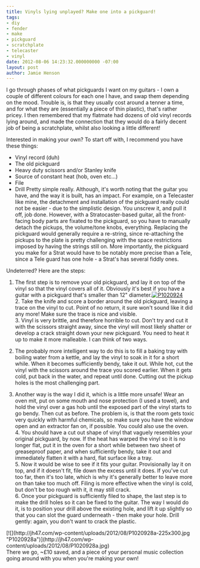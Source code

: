 ```yaml
---
title: Vinyls lying unplayed? Make one into a pickguard!
tags:
- diy
- fender
- make
- pickguard
- scratchplate
- telecaster
- vinyl
date: 2012-08-06 14:23:32.000000000 -07:00
layout: post
author: Jamie Henson
---
```


I go through phases of what pickguards I want on my guitars - I own a couple of different colours for each one I have, and swap them depending on the mood. Trouble is, is that they usually cost around a tenner a time, and for what they are (essentially a piece of thin plastic), that's rather pricey. I then remembered that my flatmate had dozens of old vinyl records lying around, and made the connection that they would do a fairly decent job of being a scratchplate, whilst also looking a little different!

<!-- more -->

Interested in making your own? To start off with, I recommend you have these things:

*   Vinyl record (duh)
*   The old pickguard
*   Heavy duty scissors and/or Stanley knife
*   Source of constant heat (hob, oven etc...)
*   File
*   Drill
Pretty simple really. Although, it's worth noting that the guitar you have, and the way it is built, has an impact. For example, on a Telecaster like mine, the detachment and installation of the pickguard really could not be easier - due to the simplistic design. You unscrew it, and pull it off, job done. However, with a Stratocaster-based guitar, all the front-facing body parts are fixated to the pickguard, so you have to manually detach the pickups, the volume/tone knobs, everything. Replacing the pickguard would generally require a re-string, since re-attaching the pickups to the plate is pretty challenging with the space restrictions imposed by having the strings still on. More importantly, the pickguard you make for a Strat would have to be notably more precise than a Tele, since a Tele guard has one hole - a Strat's has several fiddly ones.

Undeterred? Here are the steps:

1.  The first step is to remove your old pickguard, and lay it on top of the vinyl so that the vinyl covers all of it. Obviously it's best if you have a guitar with a pickguard that's smaller than 12" diameter.[![](http://jh47.com/wp-content/uploads/2012/08/P1020924-300x225.jpg "P1020924")](http://jh47.com/wp-content/uploads/2012/08/P1020924.jpg)
</br>2.  Take the knife and score a border around the old pickguard, leaving a trace on the vinyl to cut. Point of no return, it sure won't sound like it did any more! Make sure the trace is nice and visible.
</br>3.  Vinyl is very brittle, and therefore horrible to cut. Don't try and cut it with the scissors straight away, since the vinyl will most likely shatter or develop a crack straight down your new pickguard. You need to heat it up to make it more malleable. I can think of two ways.

1.  The probably more intelligent way to do this is to fill a baking tray with boiling water from a kettle, and lay the vinyl to soak in it for a short while. When it becomes sufficiently bendy, take it out. While hot, cut the vinyl with the scissors around the trace you scored earlier. When it gets cold, put back in the water, and repeat until done. Cutting out the pickup holes is the most challenging part.
2.  Another way is the way I did it, which is a little more unsafe! Wear an oven mit, put on some mouth and nose protection (I used a towel), and hold the vinyl over a gas hob until the exposed part of the vinyl starts to go bendy. Then cut as before. The problem is, is that the room gets toxic very quickly with harmful chemicals, so make sure you have the window open and an extractor fan on, if possible. You could also use the oven.</br>4.  You should have a cut out shape of vinyl that vaguely resembles your original pickguard, by now. If the heat has warped the vinyl so it is no longer flat, put it in the oven for a short while between two sheet of greaseproof paper, and when sufficiently bendy, take it out and immediately flatten it with a hard, flat surface like a tray.
</br>5.  Now it would be wise to see if it fits your guitar. Provisionally lay it on top, and if it doesn't fit, file down the excess until it does. If you've cut too far, then it's too late, which is why it's generally better to leave more on than take too much off. Filing is more effective when the vinyl is cold, but don't be too rough with it, it may still crack.
</br>6.  Once your pickguard is sufficiently filed to shape, the last step is to make the drill holes so it can be fixed to the guitar. The way I would do it, is to position your drill above the existing hole, and lift it up slightly so that you can slot the guard underneath - then make your hole. Drill gently: again, you don't want to crack the plastic.
<div>[![](http://jh47.com/wp-content/uploads/2012/08/P1020928a-225x300.jpg "P1020928a")](http://jh47.com/wp-content/uploads/2012/08/P1020928a.jpg)</div>
<div></div>
There we go, ~£10 saved, and a piece of your personal music collection going around with you when you're making your own!
